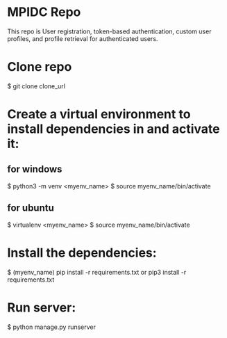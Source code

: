 # MPIDC Repo
This repo is User registration, token-based authentication, custom user profiles, and profile retrieval for authenticated users.

# Clone repo
$ git clone clone_url

# Create a virtual environment to install dependencies in and activate it:
## for windows 
$ python3 -m venv <myenv_name>
$ source myenv_name/bin/activate

## for ubuntu
$ virtualenv <myenv_name> 
$ source myenv_name/bin/activate

# Install the dependencies:
$ (myenv_name) pip install -r requirements.txt or pip3 install -r requirements.txt

# Run server:
$ python manage.py runserver